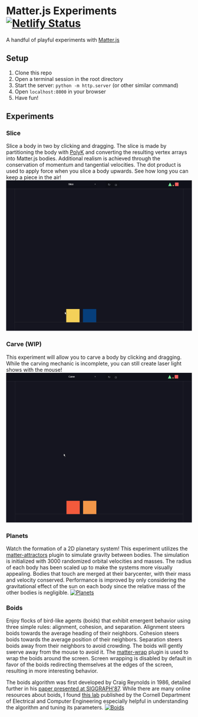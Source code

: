 # Matter.js Experiments [![Netlify Status](https://api.netlify.com/api/v1/badges/b84c8b30-ba85-43dc-8d97-518c83f60bac/deploy-status)](https://app.netlify.com/sites/matterjsplay/deploys)
 A handful of playful experiments with [Matter.js](https://brm.io/matter-js/)

## Setup
1. Clone this repo
2. Open a terminal session in the root directory
3. Start the server: `python -m http.server` (or other similar command)
4. Open `localhost:8000` in your browser
5. Have fun!

## Experiments
### Slice
Slice a body in two by clicking and dragging. The slice is made by partitioning the body with [PolyK](https://polyk.ivank.net/?p=demos&d=slice) and converting the resulting vertex arrays into Matter.js bodies. Additional realism is achieved through the conservation of momentum and tangential velocities. The dot product is used to apply force when you slice a body upwards. See how long you can keep a piece in the air!
[![Slice](./media/slice.gif)](https://matter.rwebb.dev/#slice)

### Carve (WIP)
This experiment will allow you to carve a body by clicking and dragging. While the carving mechanic is incomplete, you can still create laser light shows with the mouse!
[![Carve](./media/carve.gif)](https://matter.rwebb.dev/#carve)

### Planets
Watch the formation of a 2D planetary system! This experiment utilizes the [matter-attractors](https://github.com/liabru/matter-attractors) plugin to simulate gravity between bodies. The simulation is initialized with 3000 randomized orbital velocities and masses. The radius of each body has been scaled up to make the systems more visually appealing. Bodies that touch are merged at their barycenter, with their mass and velocity conserved. Performance is improved by only considering the gravitational effect of the sun on each body since the relative mass of the other bodies is negligible.
[![Planets](./media/planets.gif)](https://matter.rwebb.dev/#planets)

### Boids
Enjoy flocks of bird-like agents (boids) that exhibit emergent behavior using three simple rules: alignment, cohesion, and separation. Alignment steers boids towards the average heading of their neighbors. Cohesion steers boids towards the average position of their neighbors. Separation steers boids away from their neighbors to avoid crowding. The boids will gently swerve away from the mouse to avoid it. The [matter-wrap](https://github.com/liabru/matter-wrap) plugin is used to wrap the boids around the screen. Screen wrapping is disabled by default in favor of the boids redirecting themselves at the edges of the screen, resulting in more interesting behavior.

The boids algorithm was first developed by Craig Reynolds in 1986, detailed further in his [paper presented at SIGGRAPH'87](https://citeseerx.ist.psu.edu/doc/10.1.1.317.3619). While there are many online resources about boids, I found [this lab](https://people.ece.cornell.edu/land/courses/ece4760/labs/s2021/Boids/Boids.html#Background-and-Introduction) published by the Cornell Department of Electrical and Computer Engineering especially helpful in understanding the algorithm and tuning its parameters.
[![Boids](./media/boids.gif)](https://matter.rwebb.dev/#boids)
